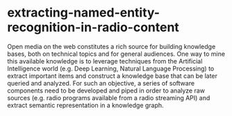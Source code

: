 # extracting-named-entity-recognition-in-radio-content

Open media on the web constitutes a rich source for building knowledge
bases, both on technical topics and for general audiences. One way to mine
this available knowledge is to leverage techniques from the Artificial
Intelligence world (e.g. Deep Learning, Natural Language Processing) to
extract important items and construct a knowledge base that can be later
queried and analyzed.
For such an objective, a series of software components need to be developed
and piped in order to analyze raw sources (e.g. radio programs available from
a radio streaming API) and extract semantic representation in a knowledge
graph.
